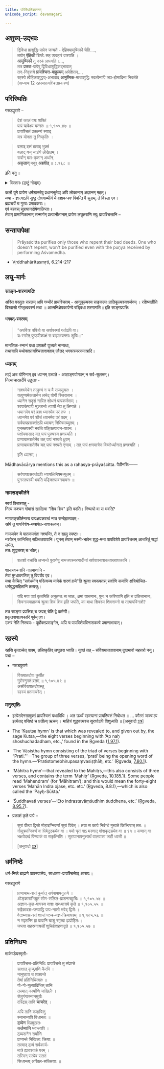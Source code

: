 ```yaml
---
title: परिस्थितिकलनम्
unicode_script: devanagari

---
```


## अशुच्य्-उद्भवः

> द्विविधा ह्यशुद्धिः पापेन जन्यते - ऐहिक्यामुष्मिकी चेति....,  
तयोर् **ऐहिकी** शिष्टैः सह व्यवहारं वारयति ।  
**आमुष्मिकी** तु नरकं प्रापयति।...,  
तत्र **प्रकट**-पापेषु द्विविधाशुद्धिसद्भावात्  
तन्-निवृत्तये **प्रायश्चित्त-बाहुल्यम्** अपेक्षितम्...,  
रहस्ये त्वैहिकाशुद्ध्य्-अभावाद् **आमुष्मिक**-मात्राशुद्धिः स्वल्पेनापि जप-होमादिना निवर्तते  
> (अध्याय 12 रहस्यप्रायश्चित्तप्रकरण)

## परिस्थितिः

गरुडपुराणे –

> देशं कालं वयः शक्तिं  
> पापं चावेक्ष्य यत्नतः ॥ १,१०५.४७ ॥  
> प्रायश्चितं प्रकल्प्यं स्याद्  
> यत्र योक्ता तु निष्कृतिः ।

> बलाद् दत्तं बलाद् भुक्तं  
बलाद् यच् चाऽपि लेखितम् ।  
सर्वान् बल-कृतान् अर्थान्  
**अकृतान्** मनुर् **अब्रवीत्**  ॥ ८.१६८ ॥

इति मनुः।

<details><summary>विस्तारः (द्रष्टुं नोद्यम्)</summary>

Purī Śaṅkarācārya ji narrates an incident where Śrī Karapātrī Svāmī met Bengali Brahmins who had been forced to eat beef, etc. He quoted the following verse & told them that they weren't polluted.

> बलाद् दत्तं बलाद् भुक्तं... (मनुस्मृति ८.१६८)

Prāyaścitta of shaving the head, bathing in Gaṅgā and chanting of Rāma-nāma was given to them only to free them from guilt.
</details>


कलौ युगे प्रायेण धर्मशास्त्रेषु प्रधानभूतेष्व् अपि लोकानाम् अज्ञानम् महत्।  
यथा - ज्ञात्वाऽपि सुष्ठु दोषगाम्भीर्यं ये ब्रह्मबन्धवः पिबन्ति वै सुराम्, ते विरला एव।  
ब्रह्मचर्ये च गुरवः प्रमादकराः।  
एवं बहवस् सुरापानदोषेणालिप्ताः।  
तेषाम् प्रामाणिकानाम् सन्मार्गम् प्रत्यानीतानाम् प्रायेण लघुतराणि स्युः प्रायश्चित्तानि –



## सन्तापापेक्षा
> Prāyaścitta purifies only those who repent their bad deeds. One who doesn't repent, won't be purified even with the puṇya received by performing Aśvamedha.
- Vṛddhahārītasmṛti, 6.214-217

## लघु-मार्गः
### साङ्ग-शरणागतिः
अस्ति वस्तुतः सरलम् अपि गम्भीरं प्रायश्चित्तम् - 
आनुकूल्यस्य सङ्कल्पः प्रातिकूल्यस्यवर्जनम् । रक्षिष्यतीति विश्वासो गोप्तृत्ववरणं तथा ॥ आत्मनिक्षेपकार्पण्ये षड्विधा शरणागति॥
इति साङ्गप्रपत्तिः

#### भगवत्-स्मरणम्
> “अपवित्रः पवित्रो वा सर्वावस्थां गतोऽपि वा।  
यः स्मरेत् पुण्डरीकाक्षं स बाह्याभ्यन्तरः शुचिः॥”

मानसिक-स्नानं यथा ऽशक्तौ युज्यते नान्यथा,  
तथात्रापि यथोक्तप्रायश्चित्ताशक्ताव् एवैतद् भगवत्स्मरणमात्रादि।

### ध्यानम्

तर्ह्य् अत्र योगिनाम् इव ध्यानम् उच्यते - अष्टाङ्गयोगवन् न सर्व-सुलभम्।  
नित्याचारप्रदीपे उद्धृताः -

> नाश्वमेधेन तत्पुण्यं न च वै राजसूयतः ।  
यत्पुण्यमेकतानेन लभेद् योगी स्थिरासनः ।  
ध्यानेन सदृशं नास्ति शोधनं पापकर्मणाम् ।  
श्वपाकेष्वपि भुञ्जानो ध्यायी नैव तु लिप्यते ।  
धयानमेव परं ब्रह्म ध्यानमेव परं तपः ।  
ध्यानमेव परं शौचं ध्यानमेव परं पदम् ।  
सर्वपापप्रसक्तोऽपि ध्यायन् निमिषमच्युतम् ।  
पुनस्तपस्वी भवति पङ्क्तिपावन-पावनः ।  
पक्षोपवासाद् यत् पापं पुरुषस्य प्रणस्यति ।  
प्राणायामशतेनैव तत् पापं नश्यते ध्रुवम्  
प्राणायामशतेनैव यत् पापं नश्यते नृणाम् ।
तत् पापं क्षणमात्रेण विष्णोर्ध्यानात् प्रणश्यति । 
> 
> इति ध्यानम् ।

Mādhavācārya mentions this as a rahasya-prāyaścitta.  पैठीनसिः——

> सर्वपापप्रसक्तोऽपि ध्यायन्निमिषमच्युतम् ।  
> पुनस्तपस्वी भवति पङ्क्तिपावनपावनः ॥ 



### नामसङ्कीर्तने
स्वयं विचारयतु -  
नित्यं कश्चन गोमांसं खादित्वा "शिव शिव" इति वदति। निष्पापो वा स भवति?

नामसङ्कीर्तनस्य पापक्षयकरत्वं नात्र सन्देहास्पदम् -  
अपि तु पापविशेष-यथापेक्ष-नाशकत्वम्।

नामजपेन ये पातकपर्वता नश्यन्ति, ते न खलु स्पष्टाः।  
नश्येरन् कानिचित् सञ्चितपापानि। 
पुनस् तेषाम् भस्मी-भावेन शुद्ध-मना 
पापविशेषे प्रायश्चित्तम् आचरितुं श्रद्धां लभेत,  
ततः शुद्धतरश् च भवेत्। 

> शतशो वचांसि लभ्यन्ते पुराणेषु नामजपस्मरणादीनां सर्वपापनाशकत्वख्यापकानि।

शास्त्रवचनानि नाप्रमाणानि -  
तेषां मुग्धावगतिस् तु विपर्यय एव।  
यथा केचित् "सर्वधर्मान् परित्यज्य मामेकं शरणं व्रजे"ति श्रुत्वा स्वरूपतस् सर्वाणि कर्माणि क्षत्रियोचित-धर्मयुद्धसहितानि तत्यजुः।

> यदि मया पापं कृतमिति अनुतप्तः स जातः, क्षमां याचमानः, पुनः न करिष्यामि इति च प्रतिजानानः, शिवनाममाहात्म्यं श्रुत्वा शिव शिव इति जपति, का बाधा शिवस्य शिवनाम्नो वा तत्पापविनाशे?

तत्र साङ्गा प्रपत्तिश् च जपश् चेति द्वे कर्मणी।  
प्रकृतपापक्षयकारि पूर्वम् एव।  
उत्तरं नेति निश्चयः - पूर्वोक्तप्रसङ्गेन, अपि च पापविशेषविनाशकत्वे प्रमाणाभावात्।

## रहस्ये
रहसि कृतञ्चेत् पापम्, तन्निष्कृतिर् लघुतरा भवति। युक्तं  तत् – संविख्यातपापानाम् दुष्प्रभावो महत्तरो ननु। यथा –

- गरुडपुराणे

> विख्यातदोषः कुर्वीत  
गुरोरनुमतं व्रतम् ॥ १,१०५.४९ ॥  
असंविख्यातदोषस्तु  
रहस्यं व्रतमाचरेत् ।

### मनुस्मृतिः
- इत्येतदेनसामुक्तं प्रायश्चित्तं यथाविधि । अत ऊर्ध्वं रहस्यानां प्रायश्चित्तं निबोधत ॥ … कौत्सं जप्त्वाऽप इत्येतद् वसिष्ठं च प्रतीत्य् ऋचम् । माहित्रं शुद्धवत्यश्च सुरापोऽपि विशुध्यति ॥ \[अनुवादो [ऽत्र](https://www.wisdomlib.org/hinduism/book/manusmriti-with-the-commentary-of-medhatithi/d/doc202156.html)\]

- The ‘Kautsa hymn’ is that which was revealed to, and given out by, the sage Kutsa,—the eight verses beginning with ‘Ap naḥ shoshuchadadham, etc.,’ found in the Ṛgveda ([1.97.1](https://archive.org/stream/RgVedaWithSayanasCommentaryPart1/rv_sayanabhasya_part1#page/n629/mode/2up)).
- ‘The Vāsiṣṭha hymn consisting of the triad of verses beginning with “Prati.”’—The group of three verses, ‘prati’ being the opening word of the hymn.—‘Pratistomebhirupasaṃvasiṣṭhāḥ, etc.’ (Ṛgveda, [7.80.1](https://archive.org/stream/RgVedaWithSayanasCommentaryPart3/rv_sayanabhasya_part3#page/n547/mode/1up)).
- ‘Māhitra hymn’—that revealed to the Mahitṛs,—this also consists of three verses, and contains the term ‘Mahitṛ’ (Ṛgveda, [10.185.1](https://archive.org/stream/RgVedaWithSayanasCommentaryPart4/rv_sayanabhasya_part4#page/n987/mode/2up)). Some people read ‘Mahendram’ (for ‘Māhitram’); and this would mean the forty-eight verses ‘Mahān Indra ojase, etc. etc.’ (Ṛgveda, 8.8.1),—which is also called the ‘Payḥ-Sūkta.’
- ‘Śuddhavati verses’—‘Eto indrastavāṃśudhim śuddhena, etc.’ (Ṛgveda, [8.95.7](https://archive.org/stream/RgVedaWithSayanasCommentaryPart3/rv_sayanabhasya_part3#page/n1019/mode/2up)).

- प्रकाशं कृते पापे – 
  
> सुरां पीत्वा द्विजो मोहादग्निवर्णां सुरां पिबेत् । तया स काये निर्दग्धे मुच्यते किल्बिषात् ततः ॥ गोमूत्रमग्निवर्णं वा पिबेदुदकमेव वा । पयो घृतं वाऽ मरणाद् गोशकृद्रसमेव वा ॥ ९१ ॥ कणान् वा भक्षयेदब्दं पिण्याकं वा सकृत्निशि । सुरापानापनुत्त्यर्थं वालवासा जटी ध्वजी ॥ 
> 
> \[अनुवादो [ऽत्र](https://www.wisdomlib.org/hinduism/book/manusmriti-with-the-commentary-of-medhatithi/d/doc201968.html)\]



## धर्मनिष्ठे 
धर्म-निष्ठे ब्राह्मणे पापस्यालेपः, साधारण-प्रायश्चित्तेष्व् आश्रयः।

गरुडपुराणे

> प्राणायाम-शतं कुर्यात् सर्वपापापनुत्तये ।  
ओङ्काराभियुतं सोम-सलिल-प्राशनाच्छुचिः ॥ १,१०५.५४ ॥  
अज्ञान-कृत-पापस्य नाशः सन्ध्यात्रये कृते ॥ १,१०५.५५ ॥  
रुद्रैकादश-जप्याद्धि पाप-नाशो भवेद् द्विजैः ।  
वेदाभ्यास-रतं शान्तं पञ्च-यज्ञ-क्रियापरम् ॥ १,१०५.५६ ॥  
न स्पृशन्ति हा पापानि चाशु स्मृत्वा ह्यपोहितः ।  
जप्त्वा सहस्रगायत्त्रीं शुचिर्ब्रह्महणादृते ॥ १,१०५.५७ ॥

## प्रतिनिधयः

मार्कण्डेयस्मृतौ-

> प्रायश्चित्त-प्रतिनिधिः
प्रायश्चित्ते तु संप्राप्ते  
साक्षात् कृच्छ्राणि कैरपि ।  
नानुष्ठाय च शक्यन्ते  
तेषां प्रतिनिधित्वतः ॥  
गो-गो-मूल्यादिभिस् तानि  
तस्मात् कार्याणि चाखिलैः ।  
सेतुगंगास्नानमुखैः  
दरिद्रस् तानि **चाचरेत्** ।  
> 
> अपि तानि कदाचित्तु  
स्नानान्यपि विधानतः ॥  
**द्रव्येण** विप्रमुखतः  
**कर्तव्यानि** भवन्त्यपि ।  
द्रव्यदानेन सर्वाणि  
प्राप्यन्ते निखिलाः क्रियाः ॥  
तस्माद् द्रव्यं सर्वकार्य-  
मात्रे ह्यावश्यकं परम् ।  
तस्मिन् सत्येव सततं  
सिध्यन्त्य् अखिल-सत्क्रियाः ॥  
